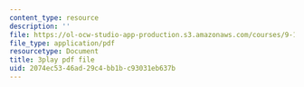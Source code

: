 ```yaml
---
content_type: resource
description: ''
file: https://ol-ocw-studio-app-production.s3.amazonaws.com/courses/9-13-the-human-brain-spring-2019/2074ec5346ad29c4bb1bc93031eb637b_vFZY--lgmHs.pdf
file_type: application/pdf
resourcetype: Document
title: 3play pdf file
uid: 2074ec53-46ad-29c4-bb1b-c93031eb637b
---
```


